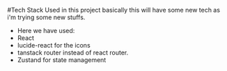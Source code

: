 #Tech Stack Used in this project basically this will have some new tech as i'm trying some new stuffs.
- Here we have used:
 - React
 - lucide-react for the icons 
 - tanstack router instead of react router.
 - Zustand for state management

